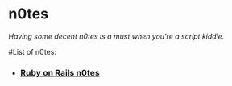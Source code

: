 # n0tes
*Having some decent n0tes is a must when you're a script kiddie.*

#List of n0tes:

- ### [Ruby on Rails n0tes][ror.md]

[ror.md]: https://github.com/0mp/n0tes/blob/master/ror.md
